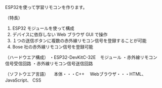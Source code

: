 ESP32を使って学習リモコンを作ります。

（特長）
1. ESP32 モジュールを使って構成
2. デバイスに依存しない Web ブラウザ GUI で操作
3. １つの送信ボタンに複数の赤外線リモコン信号を登録することが可能
4. Bose 社の赤外線リモコン信号を登録可能

（ハードウエア構成）
・ESP32-DevKitC-32E　モジュール
・赤外線リモコン信号受信回路
・赤外線リモコン信号送信回路

（ソフトウエア言語）
　本体・・・C++
　Webブラウザ・・・HTML、 JavaScript、 CSS
